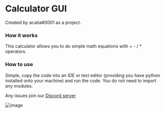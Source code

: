 # Calculator GUI
Created by acatia#0001 as a project.

### How it works
This calculator allows you to do simple math equations with + - / * operators.

### How to use
Simple, copy the code into an IDE or text editor (providing you have python installed onto your machine) and run the code. You do not need to import any modules.

Any issues join our [Discord server](https://discord.gg/p5bURjs)

![image](https://acatia.needs.rest/knqe1pkq69a.png)
